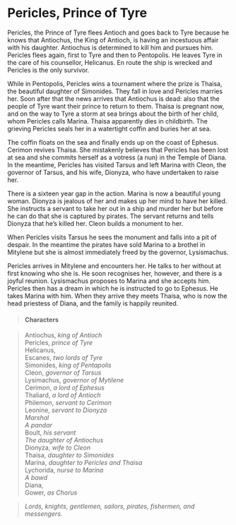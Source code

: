 <!-- ======================================================================
--- Search engine
title:          Pericles, Prince of Tyre
keywords:       Pericles, prince, Tyre, comedy
description:    Pericles, Prince of Tyre by William Shakespeare.
--- Menu system
order:          110
text:           Pericles, Prince of Tyre
hidden:         false
umbel:          false
--- Page properties
id:             
document:       
layout:         layout-2-left
$-left:         play-list
searchable:     true
======================================================================= -->

# Pericles, Prince of Tyre

Pericles, the Prince of Tyre flees Antioch and goes back to Tyre because he
knows that Antiochus, the King of Antioch, is having an incestuous affair with
his daughter. Antiochus is determined to kill him and pursues him. Pericles
flees again, first to Tyre and then to Pentopolis. He leaves Tyre in the care
of his counsellor, Helicanus. En route the ship is wrecked and Pericles is the
only survivor.

While in Pentopolis, Pericles wins a tournament where the prize is Thaisa, the
beautiful daughter of Simonides. They fall in love and Pericles marries her.
Soon after that the news arrives that Antiochus is dead: also that the people of
Tyre want their prince to return to them. Thaisa is pregnant now, and on the way
to Tyre a storm at sea brings about the birth of her child, whom Pericles calls
Marina. Thaisa apparently dies in childbirth. The grieving Pericles seals her in
a watertight coffin and buries her at sea.

The coffin floats on the sea and finally ends up on the coast of Ephesus. Cerimon
revives Thaisa. She mistakenly believes that Pericles has been lost at sea and
she commits herself as a votress (a nun) in the Temple of Diana. In the meantime,
Pericles has visited Tarsus and left Marina with Cleon, the governor of Tarsus,
and his wife, Dionyza, who have undertaken to raise her.

There is a sixteen year gap in the action. Marina is now a beautiful young woman.
Dionyza is jealous of her and makes up her mind to have her killed. She instructs
a servant to take her out in a ship and murder her but before he can do that she
is captured by pirates. The servant returns and tells Dionyza that he’s killed
her. Cleon builds a monument to her.

When Pericles visits Tarsus he sees the monument and falls into a pit of despair.
In the meantime the pirates have sold Marina to a brothel in Mitylene but she is
almost immediately freed by the governor, Lysismachus.

Pericles arrives in Mitylene and encounters her. He talks to her without at
first knowing who she is. He soon recognises her, however, and there is a joyful
reunion. Lysismachus proposes to Marina and she accepts him. Pericles then has a
dream in which he is instructed to go to Ephesus. He takes Marina with him. When
they arrive they meets Thaisa, who is now the head priestess of Diana, and the
family is happily reunited.

>   #### Characters
    
>   Antiochus, _king of Antioch_  
    Pericles, _prince of Tyre_  
    Helicanus,  
    Escanes, _two lords of Tyre_  
    Simonides, _king of Pentapolis_  
    Cleon, _governor of Tarsus_  
    Lysimachus, _governor of Mytilene_  
    Cerimon, _a lord of Ephesus_  
    Thaliard, _a lord of Antioch_  
    Philemon, _servant to Cerimon_  
    Leonine, _servant to Dionyza_  
    _Marshal_  
    _A pandar_    
    Boult, _his servant_  
    _The daughter of Antiochus_  
    Dionyza, _wife to Cleon_  
    Thaisa, _daughter to Simonides_  
    Marina, _daughter to Pericles and Thaisa_  
    Lychorida, _nurse to Marina_  
    _A bawd_  
    Diana,  
    Gower, _as Chorus_
    
>   _Lords, knights, gentlemen, sailors, pirates, fishermen, and messengers._
